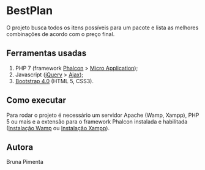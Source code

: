 # BestPlan
O projeto busca todos os itens possíveis para um pacote e lista as melhores combinações de acordo com o preço final.

## Ferramentas usadas
1. PHP 7 (framework [Phalcon](https://phalconphp.com/en/) > [Micro Application](https://docs.phalconphp.com/en/3.3/application-micro));
2. Javascript ([jQuery](https://jquery.com/) > [Ajax](http://api.jquery.com/jquery.ajax/));
3. [Bootstrap 4.0](http://getbootstrap.com/) (HTML 5, CSS3).

## Como executar
Para rodar o projeto é necessário um servidor Apache (Wamp, Xampp), PHP 5 ou mais e a extensão para o framework Phalcon instalada e habilitada ([Instalação Wamp](https://docs.phalconphp.com/uk/3.3/webserver-wamp) ou [Instalação Xampp](https://docs.phalconphp.com/uk/3.3/webserver-xampp)).

## Autora
Bruna Pimenta
